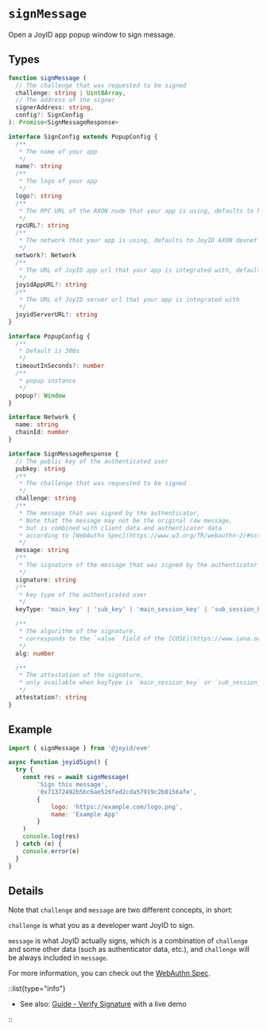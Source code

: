 # `signMessage`

Open a JoyID app popup window to sign message.

## Types

```typescript
function signMessage (
  // The challenge that was requested to be signed
  challenge: string | Uint8Array,
  // The address of the signer
  signerAddress: string,
  config?: SignConfig
): Promise<SignMessageResponse>

interface SignConfig extends PopupConfig {
  /**
   * The name of your app
   */
  name?: string
  /**
   * The logo of your app
   */
  logo?: string
  /**
   * The RPC URL of the AXON node that your app is using, defaults to https://axon-rpc.internal.joyid.dev
   */
  rpcURL?: string
  /**
   * The network that your app is using, defaults to JoyID AXON devnet
   */
  network?: Network
  /**
   * The URL of JoyID app url that your app is integrated with, defaults to https://app.joyid.dev
   */
  joyidAppURL?: string
  /**
   * The URL of JoyID server url that your app is integrated with
   */
  joyidServerURL?: string
}

interface PopupConfig {
  /**
   * Default is 300s
   */
  timeoutInSeconds?: number
  /**
   * popup instance
   */
  popup?: Window
}

interface Network {
  name: string
  chainId: number
}

interface SignMessageResponse {
  // The public key of the authenticated user
  pubkey: string
  /**
   * The challenge that was requested to be signed
   */
  challenge: string
  /**
   * The message that was signed by the authenticator,
   * Note that the message may not be the original raw message,
   * but is combined with client data and authenticator data
   * according to [WebAuthn Spec](https://www.w3.org/TR/webauthn-2/#sctn-op-get-assertion).
   */
  message: string
  /**
   * The signature of the message that was signed by the authenticator
   */
  signature: string
  /**
   * key type of the authenticated user
   */
  keyType: 'main_key' | 'sub_key' | 'main_session_key' | 'sub_session_key'

  /**
   * The algorithm of the signature.
   * corresponds to the `value` field of the [COSE](https://www.iana.org/assignments/cose/cose.xhtml#algorithms) structure
   */
  alg: number

  /**
   * The attestation of the signature,
   * only available when keyType is `main_session_key` or `sub_session_key`
   */
  attestation?: string
}
```

## Example

```js
import { signMessage } from '@joyid/evm'

async function joyidSign() {
  try {
    const res = await signMessage(
        'Sign this message',
        '0x71372492b5bc6ae526fed2cda57919c2b0156afe',
        {
            logo: 'https://example.com/logo.png',
            name: 'Example App'
        }
    )
    console.log(res)
  } catch (e) {
    console.error(e)
  }
}
```

## Details

Note that `challenge` and `message` are two different concepts, in short:

`challenge` is what you as a developer want JoyID to sign.

`message` is what JoyID actually signs, which is a combination of `challenge` and some other data (such as authenticator data, etc.), and `challenge` will be always included in `message`.

For more information, you can check out the [WebAuthn Spec](https://www.w3.org/TR/webauthn-2/#sctn-op-get-assertion).

::list{type="info"}

* See also: [Guide - Verify Signature](/guide/verification/verify-signature) with a live demo

::
